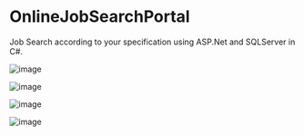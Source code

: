 # OnlineJobSearchPortal
Job Search according to your specification using ASP.Net and SQLServer in C#.

![image](https://user-images.githubusercontent.com/95401898/182393151-d4968785-239a-485a-ad24-0c6190fea8bd.png)


![image](https://user-images.githubusercontent.com/95401898/182393356-a69a8a94-7f98-4885-9c40-ad7a64f2c0a3.png)


![image](https://user-images.githubusercontent.com/95401898/182393541-832cbf0c-9b3a-472f-9f4f-79f15103274e.png)


![image](https://user-images.githubusercontent.com/95401898/182393820-a87663fe-eaa1-4e2b-a60c-c95522422098.png)

